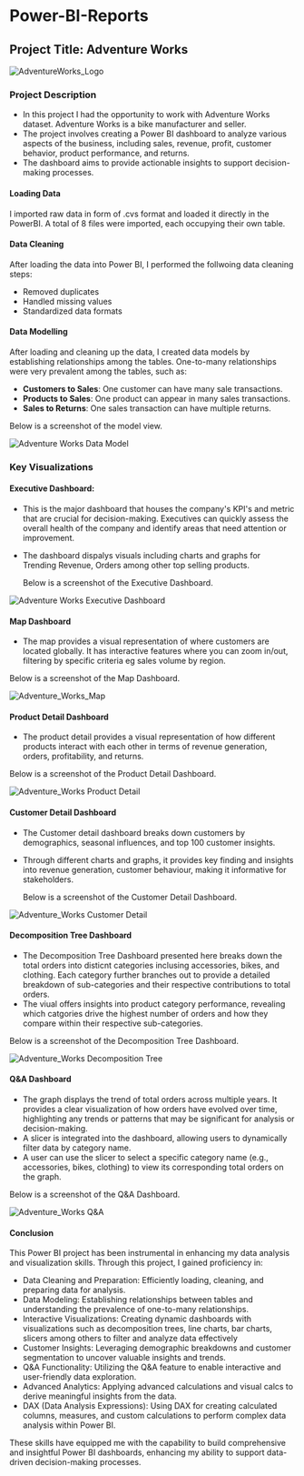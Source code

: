 # Power-BI-Reports

## Project Title: Adventure Works  
 
 ![AdventureWorks_Logo](images/AdventureWorks_Logo.png)


### Project Description

- In this project I had the opportunity to work with Adventure Works dataset. Adventure Works is a bike manufacturer and seller.
- The project involves creating a Power BI dashboard to analyze various aspects of the business, including sales, revenue, profit, customer behavior, product performance, and returns.
- The dashboard aims to provide actionable insights to support decision-making processes.

#### Loading Data

I imported raw data in form of .cvs format and loaded it directly in the PowerBI. A total of 8 files were imported, each occupying their own table.

#### Data Cleaning

After loading the data into Power BI, I performed the follwoing data cleaning steps:
- Removed duplicates
- Handled missing values
- Standardized data formats


#### Data Modelling

After loading and cleaning up the data, I created data models by establishing relationships among the tables. One-to-many relationships
  were very prevalent among the tables, such as:
  - **Customers to Sales**: One customer can have many sale transactions.
  - **Products to Sales**: One product can appear in many sales transactions.
  - **Sales to Returns**: One sales transaction can have multiple returns.
    
 Below is a screenshot of the model view.
  
  ![Adventure Works Data Model](images/Adventure_Works_Data_Model.png)
  
### Key Visualizations

#### Executive Dashboard: 
- This is the major dashboard that houses the company's KPI's and metric that are crucial for decision-making. Executives can quickly assess the overall
  health of the company and identify areas that need attention or improvement.
- The dashboard dispalys visuals including charts and graphs for Trending Revenue, Orders among other top selling products.
  
  Below is a screenshot of the Executive Dashboard.

![Adventure Works Executive Dashboard](images/Adventure%20Works%20Executive%20Dashboard.png)

#### Map Dashboard
- The map provides a visual representation of where customers are located globally. It has interactive features where you can zoom in/out, filtering
  by specific criteria eg sales volume by region.
  
 Below is a screenshot of the Map Dashboard.
 
 ![Adventure_Works_Map](images/Adventure_Works_Map.png)


#### Product Detail Dashboard
- The product detail provides a visual representation of how different products interact with each other in terms of revenue generation,
   orders, profitability, and returns.

 Below is a screenshot of the Product Detail Dashboard.

![Adventure_Works Product Detail](images/Adventure_Works%20Product%20Detail.png)


#### Customer Detail Dashboard
- The Customer detail dashboard breaks down customers by demographics, seasonal influences, and top 100 customer insights.
- Through different charts and graphs, it provides key finding and insights into revenue generation, customer behaviour, making it informative for stakeholders.

  Below is a screenshot of the Customer Detail Dashboard.

![Adventure_Works Customer Detail](images/Adventure_Works%20Customer%20Detail.png)

#### Decomposition Tree Dashboard
- The Decomposition Tree Dashboard presented here breaks down the total orders into disticnt categories inclusing accessories, bikes, and clothing. Each
  category further branches out to provide a detailed breakdown of sub-categories and their respective contributions to total orders.
- The viual offers insights into product category performance, revealing which catgories drive the highest number of orders and how they compare  within their
  respective sub-categories.

Below is a screenshot of the Decomposition Tree Dashboard.

![Adventure_Works Decomposition Tree ](images/Adventure_Works%20Decomposition%20Tree.png)


#### Q&A Dashboard
- The graph displays the trend of total orders across multiple years. It provides a clear visualization of how orders have evolved over time,
  highlighting any trends or patterns that may be significant for analysis or decision-making.
- A slicer is integrated into the dashboard, allowing users to dynamically filter data by category name.
- A user can use the slicer to select a specific category name (e.g., accessories, bikes, clothing) to view its corresponding total orders on the graph.

 Below is a screenshot of the Q&A Dashboard.

![Adventure_Works Q&A](images/Adventure_Works%20Q%26A.png)


#### Conclusion
This Power BI project has been instrumental in enhancing my data analysis and visualization skills. Through this project, I gained proficiency in:

- Data Cleaning and Preparation: Efficiently loading, cleaning, and preparing data for analysis.
- Data Modeling: Establishing relationships between tables and understanding the prevalence of one-to-many relationships.
- Interactive Visualizations: Creating dynamic dashboards with visualizations such as decomposition trees, line charts, bar charts, slicers among others to filter and analyze data effectively
- Customer Insights: Leveraging demographic breakdowns and customer segmentation to uncover valuable insights and trends.
- Q&A Functionality: Utilizing the Q&A feature to enable interactive and user-friendly data exploration.
- Advanced Analytics: Applying advanced calculations and visual calcs to derive meaningful insights from the data.
- DAX (Data Analysis Expressions): Using DAX for creating calculated columns, measures, and custom calculations to perform complex data analysis within Power BI.

These skills have equipped me with the capability to build comprehensive and insightful Power BI dashboards, enhancing my ability to support data-driven decision-making processes.



















  

